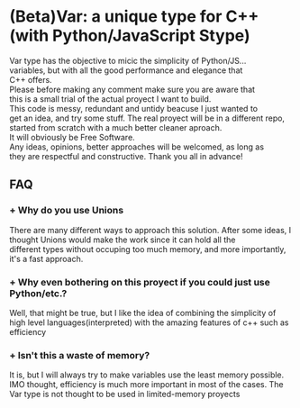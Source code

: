 # (Beta)Var: a unique type for C++(with Python/JavaScript Stype)
Var type has the objective to micic the simplicity of Python/JS...  
variables, but with all the good performance and elegance that  
C++ offers.  
Please before making any comment make sure you are aware that   
this is a small trial of the actual proyect I want to build.  
This code is messy, redundant and untidy beacuse I just wanted to  
get an idea, and try some stuff. The real proyect will be in a     different repo, started from scratch with a much better cleaner  aproach.   
It will obviously be Free Software.  
Any ideas, opinions, better approaches will be welcomed, as long as   
they are respectful and constructive. Thank you all in advance!     

## FAQ
### + Why do you use Unions
There are many different ways to approach this solution. After some   ideas, I thought Unions would make the work since it can hold all the  
different types without occuping too much memory, and more importantly,  
it's a fast approach.

### + Why even bothering on this proyect if you could just use Python/etc.?  
Well, that might be true, but I like the idea of combining the   simplicity of high level languages(interpreted) with the amazing   features of c++ such as efficiency  

### + Isn't this a waste of memory?
It is, but I will always try to make variables use the least memory   possible. IMO thought, efficiency is much more important in most of the cases. The Var type is not thought to be used in limited-memory proyects

